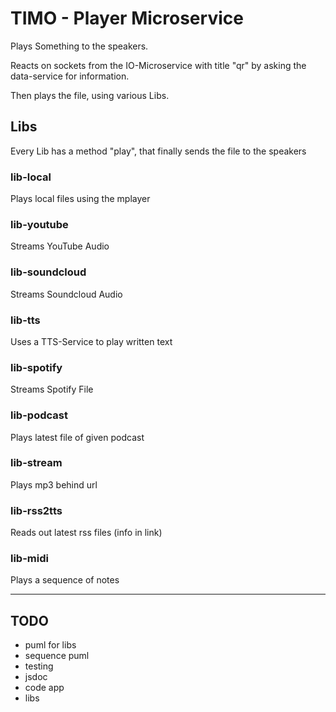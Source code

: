 # TIMO - Player Microservice

Plays Something to the speakers.

Reacts on sockets from the IO-Microservice with title "qr" by asking the data-service for information.

Then plays the file, using various Libs.

## Libs

Every Lib has a method "play", that finally sends the file to the speakers

### lib-local

Plays local files using the mplayer

### lib-youtube

Streams YouTube Audio

### lib-soundcloud

Streams Soundcloud Audio

### lib-tts

Uses a TTS-Service to play written text

### lib-spotify

Streams Spotify File

### lib-podcast

Plays latest file of given podcast

### lib-stream

Plays mp3 behind url

### lib-rss2tts

Reads out latest rss files (info in link)

### lib-midi

Plays a sequence of notes

---

## TODO

* puml for libs
* sequence puml
* testing
* jsdoc
* code app
* libs